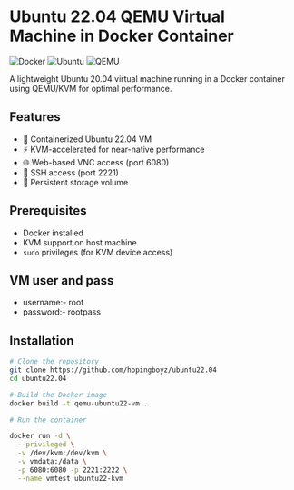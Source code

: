 # Ubuntu 22.04 QEMU Virtual Machine in Docker Container

![Docker](https://img.shields.io/badge/Docker-2CA5E0?style=for-the-badge&logo=docker&logoColor=white)
![Ubuntu](https://img.shields.io/badge/Ubuntu-E95420?style=for-the-badge&logo=ubuntu&logoColor=white)
![QEMU](https://img.shields.io/badge/QEMU-FF6600?style=for-the-badge&logo=qemu&logoColor=white)

A lightweight Ubuntu 20.04 virtual machine running in a Docker container using QEMU/KVM for optimal performance.

## Features

- 🐳 Containerized Ubuntu 22.04 VM
- ⚡ KVM-accelerated for near-native performance
- 🌐 Web-based VNC access (port 6080)
- 🔑 SSH access (port 2221)
- 💾 Persistent storage volume

## Prerequisites

- Docker installed
- KVM support on host machine
- `sudo` privileges (for KVM device access)


 ## VM user and pass
 - username:- root
 - password:- rootpass

## Installation

```bash
# Clone the repository
git clone https://github.com/hopingboyz/ubuntu22.04
cd ubuntu22.04

# Build the Docker image
docker build -t qemu-ubuntu22-vm .

# Run the container

docker run -d \
  --privileged \
  -v /dev/kvm:/dev/kvm \
  -v vmdata:/data \
  -p 6080:6080 -p 2221:2222 \
  --name vmtest ubuntu22-kvm
